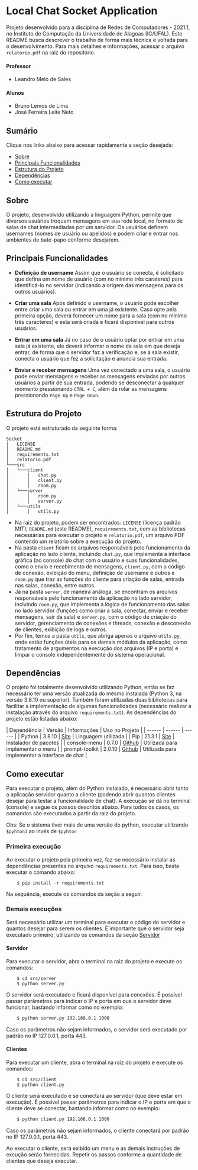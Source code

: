 # Local Chat Socket Application

Projeto desenvolvido para a disciplina de Redes de Computadores - 2021.1, no Instituto de Computação da Universidade de Alagoas (IC/UFAL). Este README busca descrever o trabalho de forma mais técnica e voltada para o desenvolvimento. Para mais detalhes e informações, acessar o arquivo ``relatorio.pdf``  na raiz do repositório.

#### Professor
- Leandro Melo de Sales

#### Alunos 
- Bruno Lemos de Lima
- José Ferreira Leite Neto

## Sumário

Clique nos links abaixo para acessar rapidamente a seção desejada:

- [Sobre](#sobre)
- [Principais Funcionalidades](#principais-funcionalidades)
- [Estrutura do Projeto](#estrutura-do-projeto)
- [Dependências](#dependências)
- [Como executar](#como-executar)

## Sobre
O projeto, desenvolvido utilizando a linguagem Python, permite que diversos usuários troquem mensagens em sua rede local, no formato de salas de chat intermediadas por um servidor. Os usuários definem usernames (nomes de usuário ou apelidos) e podem criar e entrar nos ambientes de bate-papo conforme desejarem.

## Principais Funcionalidades

- **Definição de username**
    Assim que o usuário se conecta, é solicitado que defina um nome de usuário (com no mínimo três carateres) para identificá-lo no servidor (indicando a origem das mensagens para os outros usuários).

- **Criar uma sala**
    Após definido o username, o usuário pode escolher entre criar uma sala ou entrar em uma já existente. Caso opte pela primeira opção, deverá fornecer um nome para a sala (com no mínimo três caracteres) e esta será criada e ficará disponível para outros usuários.

- **Entrar em uma sala**
    Já no caso de o usuário optar por entrar em uma sala já existente, ele deverá informar o nome da sala em que deseja entrar, de forma que o servidor faz a verificação e, se a sala existir, conecta o usuário que fez a solicitação e anuncia sua entrada.

- **Enviar e receber mensagens**
    Uma vez conectado a uma sala, o usuário pode enviar mensagens e receber as mensagens enviadas por outros usuários a partir de sua entrada, podendo se desconectar a qualquer momento pressionando ``CTRL + C``, além de rolar as mensagens pressionando ``Page Up`` e ``Page Down``.

## Estrutura do Projeto

O projeto está estruturado da seguinte forma:

```
Socket
│   LICENSE
│   README.md
│   requirements.txt
│   relatorio.pdf
└───src
│   └───client
│       │   chat.py
│       │   client.py
│       │   room.py
│   └───server
│       │   room.py
│       │   server.py
│   └───utils
│       │   utils.py
```

- Na raiz do projeto, podem ser encontrados: ``LICENSE`` (licença padrão MIT), ``README.md`` (este README), ``requirements.txt``, com as bibliotecas necessárias para executar o projeto e ``relatorio.pdf``, um arquivo PDF contendo um relatório sobre a execução do projeto.
- Na pasta ``client`` ficam os arquivos responsáveis pelo funcionamento da aplicação no lado cliente, incluindo ``chat.py``, que implementa a interface gráfica (no console) do chat com o usuário e suas funcionalidades, como o envio e recebimento de mensagens, ``client.py``, com o código de conexão, exibição do menu, definição de username e outros e ``room.py`` que traz as funções do cliente para criação de salas, entrada nas salas, conexão, entre outros.
- Já na pasta ``server``, de maneira análoga, se encontram os arquivos responsáveis pelo funcionamento da aplicação no lado servidor, incluindo ``room.py``, que implementa a lógica de funcionamento das salas no lado servidor (funções como criar a sala, conectar, enviar e receber mensagens, sair da sala) e ``server.py``, com o código de criação do servidor, gerenciamento de conexões e threads, conexão e desconexão de clientes, exibição de logs e outros.
- Por fim, temos a pasta ``utils``, que abriga apenas o arquivo ``utils.py``, onde estão funções úteis para os demais módulos da aplicação, como tratamento de argumentos na execução dos arquivos (IP e porta) e limpar o console independentemente do sistema operacional.

## Dependências

O projeto foi totalmente desenvolvido utilizando Python, então se faz necessário ter uma versão atualizada do mesmo instalada (Python 3, na versão 3.8.10 ou superior). Também foram utilizadas duas bibliotecas para facilitar a implementação de algumas funcionalidades (necessário realizar a instalação através do arquivo ``requirements.txt``). As dependências do projeto estão listadas abaixo:

| Dependência | Versão | Informações | Uso no Projeto |
| ------ | ------ | ------ |
| Python | 3.8.10 | [Site](https://www.python.org/) | Linguagem utilizada |
| Pip | 21.3.1 | [Site](https://pypi.org/project/pip/) | Instalador de pacotes |
| console-menu | 0.7.0 | [Github](https://github.com/aegirhall/console-menu) | Utilizada para implementar o menu |
| prompt-toolkit | 2.0.10 | [Github](https://github.com/prompt-toolkit/python-prompt-toolkit) | Utilizada para implementar a interface de chat |

## Como executar

Para executar o projeto, além do Python instalado, é necessário abrir tanto a aplicação servidor quanto a cliente (podendo abrir quantos clientes desejar para testar a funcionalidade de chat). A execução se dá no terminal (console) e segue os passos descritos abaixo. Para todos os casos, os comandos são executados a partir da raiz do projeto.

Obs: Se o sistema tiver mais de uma versão do python, executar utilizando ``$pyhton3`` ao invés de ``$pyhton`` 

### Primeira execução

Ao executar o projeto pela primeira vez, faz-se necessário instalar as dependências presentes no arquivo ``requirements.txt``. Para isso, basta executar o comando abaixo:

```
    $ pip install -r requirements.txt
```

Na sequência, execute os comandos da seção a seguir.

### Demais execuções

Será necessário utilizar um terminal para executar o código do servidor e quantos desejar para serem os clientes. É importante que o servidor seja executado primeiro, utilizando os comandos da seção [Servidor](#servidor)

#### Servidor

Para executar o servidor, abra o terminal na raiz do projeto e execute os comandos:

```
    $ cd src/server
    $ python server.py
```

O servidor será executado e ficará disponível para conexões. É possível passar parâmetros para indicar o IP e porta em que o servidor deve funcionar, bastando informar como no exemplo:

```bash
    $ python server.py 192.168.0.1 1000
```

Caso os parâmetros não sejam informados, o servidor será executado por padrão no IP 127.0.0.1, porta 443.

#### Clientes

Para executar um cliente, abra o terminal na raiz do projeto e execute os comandos:

```
    $ cd src/client
    $ python client.py
```

O cliente será executado e se conectará ao servidor (que deve estar em execução). É possível passar parâmetros para indicar o IP e porta em que o cliente deve se conectar, bastando informar como no exemplo:

```bash
    $ python client.py 192.168.0.1 1000
```

Caso os parâmetros não sejam informados, o cliente conectará por padrão no IP 127.0.0.1, porta 443. 

Ao executar o cliente, será exibido um menu e as demais instruções de excução serão fornecidas. Repetir os passos conforme a quantidade de clientes que deseja executar.
